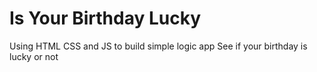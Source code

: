 # Is Your Birthday Lucky
Using HTML CSS and JS to build simple logic app
See if your birthday is lucky or not
